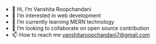 - 👋 Hi, I’m Vanshita Roopchandani
- 👀 I’m interested in web development 
- 🌱 I’m currently learning MERN technology 
- 💞️ I’m looking to collaborate on open source contribution
- 📫 How to reach me vanshitaroopchandani7@gmail.com

<!---
vanshitaroop/vanshitaroop is a ✨ special ✨ repository because its `README.md` (this file) appears on your GitHub profile.
You can click the Preview link to take a look at your changes.
--->
